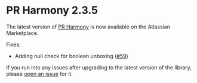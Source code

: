 # PR Harmony 2.3.5

The latest version of [PR Harmony](https://github.com/monitorjbl/pr-harmony) is now available on the Atlassian Marketplace.

Fixes:

* Adding null check for boolean unboxing ([#59](https://github.com/monitorjbl/pr-harmony/issues/59))

If you run into any issues after upgrading to the latest version of the library, please [open an issue](https://github.com/monitorjbl/pr-harmony/issues) for it.
